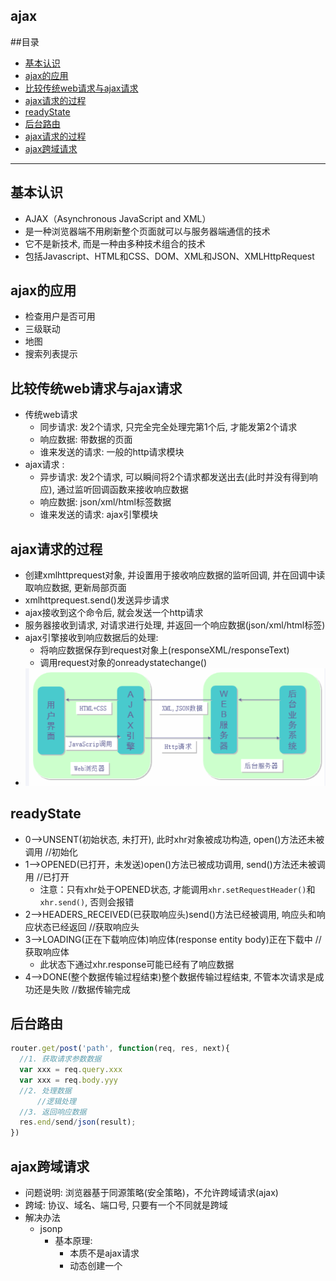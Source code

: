 ## ajax
##目录
* [基本认识](#基本认识)
* [ajax的应用](#ajax的应用)
* [比较传统web请求与ajax请求](#比较传统web请求与ajax请求)
* [ajax请求的过程](#ajax请求的过程)
* [readyState](#readyState)
* [后台路由](#后台路由)
* [ajax请求的过程](#ajax请求的过程)
* [ajax跨域请求](#ajax跨域请求)
***

## 基本认识
  * AJAX（Asynchronous JavaScript and XML）
  * 是一种浏览器端不用刷新整个页面就可以与服务器端通信的技术
  * 它不是新技术, 而是一种由多种技术组合的技术
  * 包括Javascript、HTML和CSS、DOM、XML和JSON、XMLHttpRequest
## ajax的应用
  * 检查用户是否可用
  * 三级联动
  * 地图
  * 搜索列表提示
## 比较传统web请求与ajax请求
  * 传统web请求
    * 同步请求: 发2个请求, 只完全完全处理完第1个后, 才能发第2个请求
    * 响应数据: 带数据的页面
    * 谁来发送的请求: 一般的http请求模块
  * ajax请求 :
    * 异步请求: 发2个请求, 可以瞬间将2个请求都发送出去(此时并没有得到响应), 通过监听回调函数来接收响应数据
    * 响应数据: json/xml/html标签数据
    * 谁来发送的请求: ajax引擎模块
## ajax请求的过程
  * 创建xmlhttprequest对象, 并设置用于接收响应数据的监听回调, 并在回调中读取响应数据, 更新局部页面
  * xmlhttprequest.send()发送异步请求
  * ajax接收到这个命令后, 就会发送一个http请求
  * 服务器接收到请求, 对请求进行处理, 并返回一个响应数据(json/xml/html标签)
  * ajax引擎接收到响应数据后的处理:
    * 将响应数据保存到request对象上(responseXML/responseText)
    * 调用request对象的onreadystatechange()
  * ![](/images/ajax请求过程.png)
## readyState
* 0-->UNSENT(初始状态, 未打开), 此时xhr对象被成功构造, open()方法还未被调用 //初始化
* 1-->OPENED(已打开，未发送)open()方法已被成功调用, send()方法还未被调用 //已打开
  * 注意：只有xhr处于OPENED状态, 才能调用`xhr.setRequestHeader()`和`xhr.send()`,
    否则会报错
* 2-->HEADERS_RECEIVED(已获取响应头)send()方法已经被调用, 响应头和响应状态已经返回 //获取响应头
* 3-->LOADING(正在下载响应体)响应体(response entity body)正在下载中 //获取响应体
  * 此状态下通过xhr.response可能已经有了响应数据
* 4-->DONE(整个数据传输过程结束)整个数据传输过程结束, 不管本次请求是成功还是失败 //数据传输完成
## 后台路由
  ```javascript
  router.get/post('path', function(req, res, next){
    //1. 获取请求参数数据
    var xxx = req.query.xxx
    var xxx = req.body.yyy
    //2. 处理数据
        //逻辑处理
    //3. 返回响应数据
    res.end/send/json(result);
  })
  ```
## ajax跨域请求
* 问题说明: 浏览器基于同源策略(安全策略)，不允许跨域请求(ajax)
* 跨域: 协议、域名、端口号, 只要有一个不同就是跨域
* 解决办法
  * jsonp
    * 基本原理:
      * 本质不是ajax请求
      * 动态创建一个<script>, 指定src属性为请求的url, 浏览器会自动发送对url的get类型的一般HTTP请求
      * 服务器接收到请求, 处理请求, 返回是一个函数调用的字符串, 并将数据(json格式)作为实参传入
      * 浏览器接收到响应数据, 解析它, 就会去执行函数调用(之前就已经定义好的一个回调函数)
      * 在回调函数中, 得到返回的json数据, 读取内部数据进行处理
  * cors
    * 服务端, 向响应中添加一个特别的响应头: `'Access-Controll-Allow-Origin':'*'`
    * 存在浏览器兼容的问题
## 前端js模板
  * 作用: 将ajax请求得到数据渲染到提前定义好的标签模板生成html标签结构, 插入到页面的指定标签中
  * 场景: ajax请求返回数据比较大时
  * 优点: 编码简洁, 支行效率高
  * 基本语法: 使用特殊结构({{}})来实现标签与js的嵌套
  * 基本原理: 使用正则表达式匹配: 看到<> 就是标签, 一旦看到{{}}就当作js解析
## 原生ajax
  ```javascript
  var request = new XmlHttpRequest();
  request.onreadystateChange = function(){
      if(request.readyState==4&&request.status==200) {
          var result = request.responeText/XML;
          //更新局部页面
      }
  }
  request.open('POST/GET', url, true/false)
  request.setRequestHeader('Content-Type', '......'); //标识对请求体数据进行编码处理
  request.send(body);
  ```
## jQuery-ajax
```javascript
$.ajax({
  type : 'POST/GET',
  url : 'url',
  data : {}/string,
  success : function(msg){},
  error : function(){},
  dataType : 'json/xml/html'  //响应数据
});
$.get(url, data, function(msg){}, 'json');
$.post(url, data, function(msg){}, 'json');
$.getJSON(url, data, function(msg){});
```
* 跨域请求
  * 编码(jQuery):
    * 浏览器端
        * `$.getJSON('url?callback=?', function(obj/arr){})`
    * 服务器端
        * `var callback = req.query.callback`
        * `var resultJson = '{}/[]';`
        * `res.send(callback+'('+resultJson+')');`
## angular-ajax
* 通过$http服务来实现ajax请求
* 提交get/post请求
```javascript
$http({
  method : 'GET/POST',
  url : '/test',
  params : '参数键值对字符串、对象',
  data : '参数键值对字符串、对象'
})
.success(function(data){
  //将数据保存到scope中
})
.error(function(data){
  //提示错误
})
```
```javascript
$http.get('/get?参数')
.success(function(data){
  //将数据保存到scope中
})
.error(function(data){
  //提示错误
})
``` 
```javascript
$http.post('/get', data)
.success(function(data){
  //将数据保存到scope中
})
.error(function(data){
  //提示错误
})
```
* 跨域请求
  * jsonp解决get请求
    ```javascript
    $http.jsonp('/jsonp?callback=JSON_CALLBACK&name=tom')
    .success(function(data){
      //将数据保存到scope中
    })
    .error(function(data){
      //提示错误
    })
    ```
  * CORS解决post请求
    * 服务端：`res.set('Access-Control-Allow-Origin', '*')`
## react-ajax
* React没有ajax模块, 需要使用其它ajax库
* 一般是在componentDidMount中发送ajax请求, 得到数据后, 更新state
* 可以使用promise的方式
  * promise.then
## vue-ajax
* vue-resource //现在vue停止更新
* vue-axios //推荐使用 